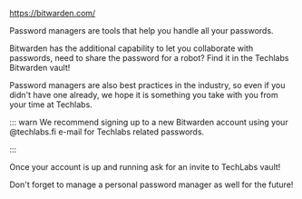 <https://bitwarden.com/>

Password managers are tools that help you handle all your passwords.

Bitwarden has the additional capability to let you collaborate with passwords, need to share the password for a robot? Find it in the Techlabs Bitwarden vault!

Password managers are also best practices in the industry, so even if you didn't have one already, we hope it is something you take with you from your time at Techlabs.

::: warn
We recommend signing up to a new Bitwarden account using your @techlabs.fi e-mail for Techlabs related passwords.

:::

Once your account is up and running ask for an invite to TechLabs vault!

Don't forget to manage a personal password manager as well for the future!